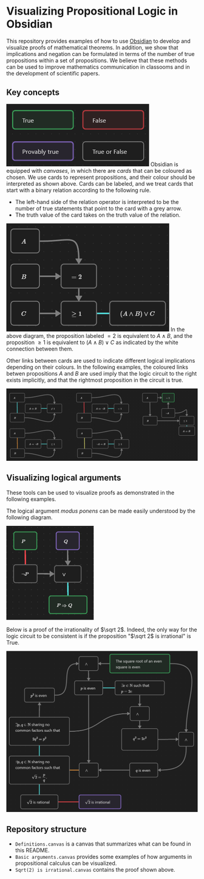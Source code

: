 # Visualizing Propositional Logic in Obsidian

This repository provides examples of how to use [Obsidian](https://obsidian.md/) to develop and visualize proofs of mathematical theorems. In addition, we show that implications and negation can be formulated in terms of the number of true propositions within a set of propositions. We believe that these methods can be used to improve mathematics communication in classooms and in the development of scientific papers.

## Key concepts

![Definitions](./images/propositions.png)
Obsidian is equipped with *canvases*, in which there are *cards* that can be coloured as chosen. We use cards to represent propositions, and their colour should be interpreted as shown above. Cards can be labeled, and we treat cards that start with a binary relation according to the following rule.

- The left-hand side of the relation operator is interpreted to be the number of true statements that point to the card with a grey arrow.
- The truth value of the card takes on the truth value of the relation.

![](./images/ab_or_c.png)
In the above diagram, the proposition labeled $=2$ is equivalent to $A\wedge B$, and the proposition $\geq 1$ is equivalent to $(A\wedge B)\vee C$ as indicated by the white connection between them.

Other links between cards are used to indicate different logical implications depending on their colours. In the following examples, the coloured links betwen propositions $A$ and $B$ are used imply that the logic circuit to the right exists implicitly, and that the rightmost proposition in the circuit is true.

![](./images/link_definitions.png)

## Visualizing logical arguments

These tools can be used to visualize proofs as demonstrated in the following examples.

The logical argument *modus ponens* can be made easily understood by the following diagram.

![](./images/modus_ponens.png)


Below is a proof of the irrationality of $\sqrt 2$. Indeed, the only way for the logic circuit to be consistent is if the proposition "$\sqrt 2$ is irrational" is True.


![Proof of the irrationality](./images/irrationality_proof.png)
## Repository structure

- `Definitions.canvas`  is a canvas that summarizes what can be found in this README.
- `Basic arguments.canvas` provides some examples of how arguments in propositional calculus can be visualized.
- `Sqrt(2) is irrational.canvas` contains the proof shown above.